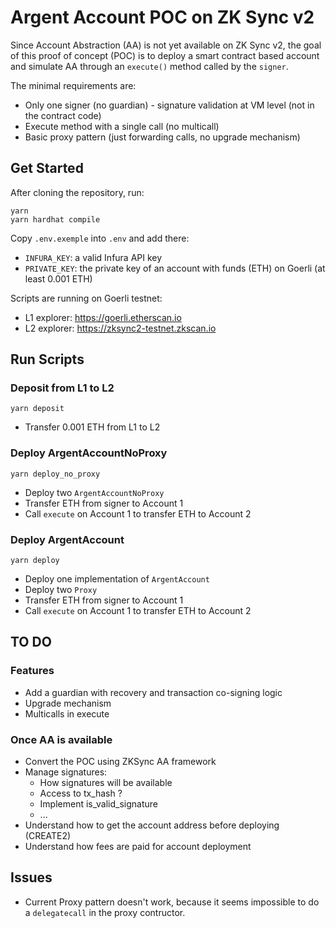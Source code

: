 # Argent Account POC on ZK Sync v2

Since Account Abstraction (AA) is not yet available on ZK Sync v2, the goal of this proof of concept (POC) is to deploy a smart contract based account and simulate AA through an `execute()` method called by the `signer`.

The minimal requirements are:
* Only one signer (no guardian) - signature validation at VM level (not in the contract code)
* Execute method with a single call (no multicall)
* Basic proxy pattern (just forwarding calls, no upgrade mechanism)

## Get Started

After cloning the repository, run:

```
yarn
yarn hardhat compile 
```

Copy `.env.exemple` into `.env` and add there:
* `INFURA_KEY`: a valid Infura API key
* `PRIVATE_KEY`: the private key of an account with funds (ETH) on Goerli (at least 0.001 ETH)

Scripts are running on Goerli testnet:
* L1 explorer: https://goerli.etherscan.io
* L2 explorer: https://zksync2-testnet.zkscan.io

## Run Scripts

### Deposit from L1 to L2

```
yarn deposit
```
* Transfer 0.001 ETH from L1 to L2

### Deploy ArgentAccountNoProxy

```
yarn deploy_no_proxy
```
* Deploy two `ArgentAccountNoProxy`
* Transfer ETH from signer to Account 1
* Call `execute` on Account 1 to transfer ETH to Account 2

### Deploy ArgentAccount

```
yarn deploy
```
* Deploy one implementation of `ArgentAccount`
* Deploy two `Proxy`
* Transfer ETH from signer to Account 1
* Call `execute` on Account 1 to transfer ETH to Account 2

## TO DO

### Features
* Add a guardian with recovery and transaction co-signing logic
* Upgrade mechanism
* Multicalls in execute

### Once AA is available
* Convert the POC using ZKSync AA framework
* Manage signatures:
  * How signatures will be available
  * Access to tx_hash ?
  * Implement is_valid_signature
  * ...
* Understand how to get the account address before deploying (CREATE2)
* Understand how fees are paid for account deployment

## Issues

* Current Proxy pattern doesn't work, because it seems impossible to do a `delegatecall` in the proxy contructor.
  